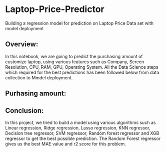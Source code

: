 # Laptop-Price-Predictor
Building a regression model for prediction on Laptop Price Data set with model deployment

## Overview:
In this notebook, we are going to predict the purchasing amount of customize laptop, using various features such as Company, Screen Resolution, CPU, RAM, GPU, Operating System.
All the Data Science steps which required for the best predictions has been followed below from data collection to Mmdel deployment.

## Purhasing amount:

## Conclusion:
In this project, we tried to build a model using various algorithms such as Linear regression, Ridge regression, Lasso regression, KNN regressor, Decision tree regressor, SVM regressor, Random forest regressor and XGB regressor to get the best possible prediction.
The Random Forest regressor gives us the best MAE value and r2 score for this problem.
